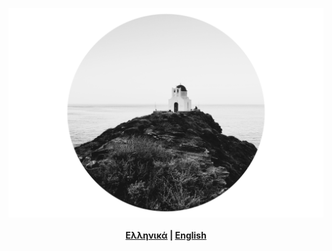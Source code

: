 <link rel="stylesheet" type="text/css" media="all" href="URL" />
<p align="center">
  <img src="2A9F6DBC-CAC8-48E2-8522-FA12E1B2D5E2.jpeg">
  <br><br>
   <b><a href="/sifnos/gr/">Ελληνικά</a> |
   <a href="/sifnos/en/">English</a></b>
  <br><br>
 
</p>


